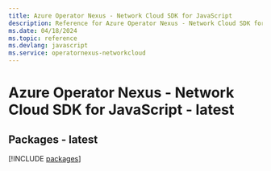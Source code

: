 ```yaml
---
title: Azure Operator Nexus - Network Cloud SDK for JavaScript
description: Reference for Azure Operator Nexus - Network Cloud SDK for JavaScript
ms.date: 04/18/2024
ms.topic: reference
ms.devlang: javascript
ms.service: operatornexus-networkcloud
---
```

# Azure Operator Nexus - Network Cloud SDK for JavaScript - latest
## Packages - latest
[!INCLUDE [packages](operator-nexus---network-cloud-index.md)]